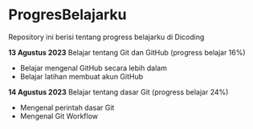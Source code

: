 # ProgresBelajarku
Repository ini berisi tentang progress belajarku di Dicoding

**13 Agustus 2023**
Belajar tentang Git dan GitHub (progress belajar 16%)
  * Belajar mengenal GitHub secara lebih dalam
  * Belajar latihan membuat akun GitHub

**14 Agustus 2023**
Belajar tentang dasar Git (progress belajar 24%)
  * Mengenal perintah dasar Git
  * Mengenal Git Workflow
